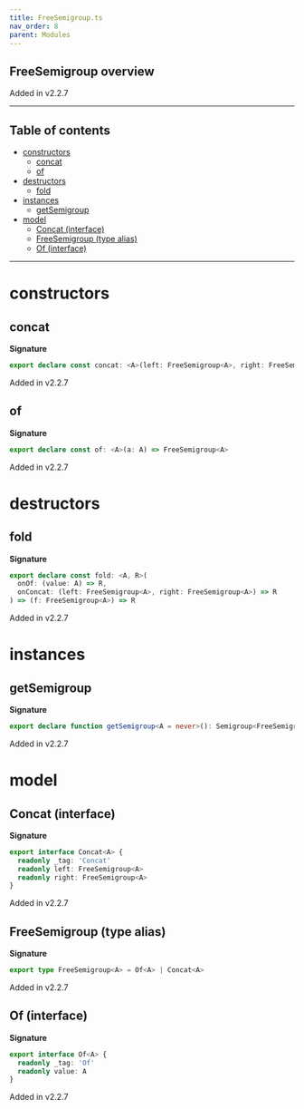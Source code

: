 ```yaml
---
title: FreeSemigroup.ts
nav_order: 8
parent: Modules
---
```


## FreeSemigroup overview

Added in v2.2.7

---

<h2 class="text-delta">Table of contents</h2>

- [constructors](#constructors)
  - [concat](#concat)
  - [of](#of)
- [destructors](#destructors)
  - [fold](#fold)
- [instances](#instances)
  - [getSemigroup](#getsemigroup)
- [model](#model)
  - [Concat (interface)](#concat-interface)
  - [FreeSemigroup (type alias)](#freesemigroup-type-alias)
  - [Of (interface)](#of-interface)

---

# constructors

## concat

**Signature**

```ts
export declare const concat: <A>(left: FreeSemigroup<A>, right: FreeSemigroup<A>) => FreeSemigroup<A>
```

Added in v2.2.7

## of

**Signature**

```ts
export declare const of: <A>(a: A) => FreeSemigroup<A>
```

Added in v2.2.7

# destructors

## fold

**Signature**

```ts
export declare const fold: <A, R>(
  onOf: (value: A) => R,
  onConcat: (left: FreeSemigroup<A>, right: FreeSemigroup<A>) => R
) => (f: FreeSemigroup<A>) => R
```

Added in v2.2.7

# instances

## getSemigroup

**Signature**

```ts
export declare function getSemigroup<A = never>(): Semigroup<FreeSemigroup<A>>
```

Added in v2.2.7

# model

## Concat (interface)

**Signature**

```ts
export interface Concat<A> {
  readonly _tag: 'Concat'
  readonly left: FreeSemigroup<A>
  readonly right: FreeSemigroup<A>
}
```

Added in v2.2.7

## FreeSemigroup (type alias)

**Signature**

```ts
export type FreeSemigroup<A> = Of<A> | Concat<A>
```

Added in v2.2.7

## Of (interface)

**Signature**

```ts
export interface Of<A> {
  readonly _tag: 'Of'
  readonly value: A
}
```

Added in v2.2.7

